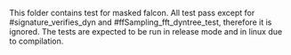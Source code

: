 This folder contains test for masked falcon. 
All test pass except for  #signature_verifies_dyn and #ffSampling_fft_dyntree_test, therefore it is ignored.
The tests are expected to be run in release mode and in linux due to compilation.
